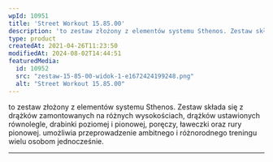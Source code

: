 ```yaml
---
wpId: 10951
title: 'Street Workout 15.85.00'
description: 'to zestaw złożony z elementów systemu Sthenos. Zestaw składa się z drążków zamontowanych na różnych wysokościach, drążków ustawionych równolegle, drabinki poziomej i pionowej, poręczy, ławeczki oraz rury pionowej. umożliwia przeprowadzenie ambitnego i różnorodnego treningu wielu osobom jednocześnie.'
type: product
createdAt: 2021-04-26T11:23:50
modifiedAt: 2024-08-02T14:44:51
featuredMedia:
  id: 10952
  src: "zestaw-15-85-00-widok-1-e1672424199248.png"
  alt: "Street Workout 15.85.00"
---
```



to zestaw złożony z elementów systemu Sthenos. Zestaw składa się z drążków zamontowanych na różnych wysokościach, drążków ustawionych równolegle, drabinki poziomej i pionowej, poręczy, ławeczki oraz rury pionowej. umożliwia przeprowadzenie ambitnego i różnorodnego treningu wielu osobom jednocześnie.

* * *